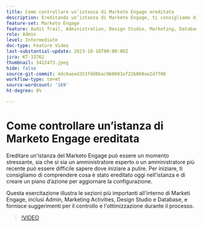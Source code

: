 ```yaml
---
title: Come controllare un’istanza di Marketo Engage ereditata
description: Ereditando un’istanza di Marketo Engage, ti consigliamo di approfondire la conoscenza di tale istanza e di creare un piano d’azione per aggiornare la configurazione. Questo tutorial illustra le sezioni più importanti all’interno del Marketo Engage, tra cui Amministratore, Attività di marketing, Design Studio e Database, e fornisce suggerimenti per il controllo e l’ottimizzazione durante il processo.
feature-set: Marketo Engage
feature: Audit Trail, Administration, Design Studio, Marketing, Database
role: Admin
level: Intermediate
doc-type: Feature Video
last-substantial-update: 2023-10-16T00:00:00Z
jira: KT-13762
thumbnail: 3422473.jpeg
hide: false
source-git-commit: 4dc6aeed353fdd8bac960603af22b060ae2d7f00
workflow-type: tm+mt
source-wordcount: '169'
ht-degree: 0%

---
```



# Come controllare un’istanza di Marketo Engage ereditata

Ereditare un’istanza del Marketo Engage può essere un momento stressante, sia che si sia un amministratore esperto o un amministratore più recente può essere difficile sapere dove iniziare a pulire. Per iniziare, ti consigliamo di comprendere cosa è stato ereditato oggi nell’istanza e di creare un piano d’azione per aggiornare la configurazione.

Questa esercitazione illustra le sezioni più importanti all&#39;interno di Marketi Engage, inclusi Admin, Marketing Activities, Design Studio e Database, e fornisce suggerimenti per il controllo e l&#39;ottimizzazione durante il processo.

>[!VIDEO](https://video.tv.adobe.com/v/3422473/?learn=on)